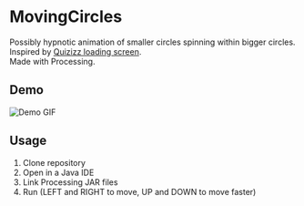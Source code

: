 # MovingCircles
Possibly hypnotic animation of smaller circles spinning within bigger circles.  
Inspired by [Quizizz loading screen](https://images.app.goo.gl/qATYrNkNiWHHPBQY9).  
Made with Processing.

## Demo
![Demo GIF](animation.gif)

## Usage
1. Clone repository
2. Open in a Java IDE
3. Link Processing JAR files
4. Run (LEFT and RIGHT to move, UP and DOWN to move faster)

